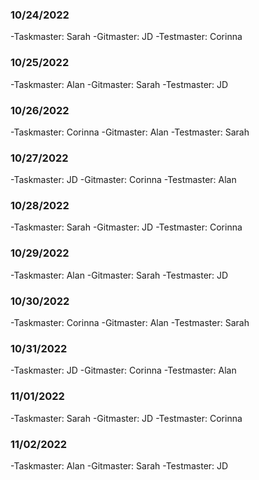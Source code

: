### 10/24/2022

-Taskmaster: Sarah
-Gitmaster: JD
-Testmaster: Corinna

### 10/25/2022

-Taskmaster: Alan
-Gitmaster: Sarah
-Testmaster: JD

### 10/26/2022

-Taskmaster: Corinna
-Gitmaster: Alan
-Testmaster: Sarah

### 10/27/2022

-Taskmaster: JD
-Gitmaster: Corinna
-Testmaster: Alan

### 10/28/2022

-Taskmaster: Sarah
-Gitmaster: JD
-Testmaster: Corinna

### 10/29/2022

-Taskmaster: Alan
-Gitmaster: Sarah
-Testmaster: JD

### 10/30/2022

-Taskmaster: Corinna
-Gitmaster: Alan
-Testmaster: Sarah

### 10/31/2022

-Taskmaster: JD
-Gitmaster: Corinna
-Testmaster: Alan

### 11/01/2022

-Taskmaster: Sarah
-Gitmaster: JD
-Testmaster: Corinna

### 11/02/2022

-Taskmaster: Alan
-Gitmaster: Sarah
-Testmaster: JD
